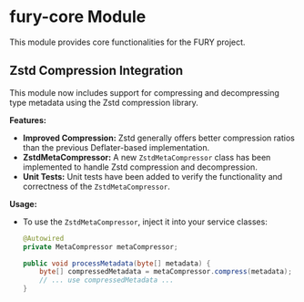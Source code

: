 # fury-core Module

This module provides core functionalities for the FURY project.

## Zstd Compression Integration

This module now includes support for compressing and decompressing type metadata using the Zstd compression library.

**Features:**

- **Improved Compression:** Zstd generally offers better compression ratios than the previous Deflater-based implementation.
- **ZstdMetaCompressor:** A new `ZstdMetaCompressor` class has been implemented to handle Zstd compression and decompression.
- **Unit Tests:** Unit tests have been added to verify the functionality and correctness of the `ZstdMetaCompressor`.

**Usage:**

- To use the `ZstdMetaCompressor`, inject it into your service classes:

   ```java
   @Autowired
   private MetaCompressor metaCompressor; 

   public void processMetadata(byte[] metadata) {
       byte[] compressedMetadata = metaCompressor.compress(metadata);
       // ... use compressedMetadata ...
   }